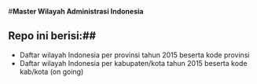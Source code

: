 #**Master Wilayah Administrasi Indonesia**

## **Repo ini berisi:**##

 - Daftar wilayah Indonesia per provinsi tahun 2015 beserta kode provinsi
 - Daftar wilayah Indonesia per kabupaten/kota tahun 2015 beserta kode kab/kota (on going)
